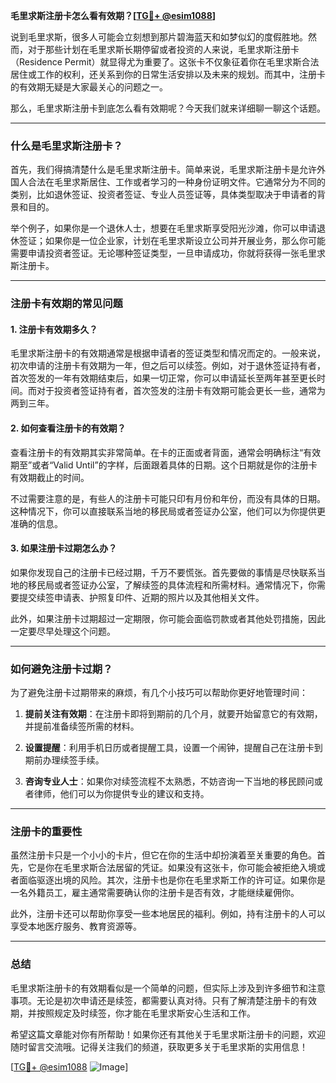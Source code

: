 **毛里求斯注册卡怎么看有效期？[[TG💪+ @esim1088](https://t.me/s/esim1088)]**

说到毛里求斯，很多人可能会立刻想到那片碧海蓝天和如梦似幻的度假胜地。然而，对于那些计划在毛里求斯长期停留或者投资的人来说，毛里求斯注册卡（Residence Permit）就显得尤为重要了。这张卡不仅象征着你在毛里求斯合法居住或工作的权利，还关系到你的日常生活安排以及未来的规划。而其中，注册卡的有效期无疑是大家最关心的问题之一。

那么，毛里求斯注册卡到底怎么看有效期呢？今天我们就来详细聊一聊这个话题。

---

### **什么是毛里求斯注册卡？**

首先，我们得搞清楚什么是毛里求斯注册卡。简单来说，毛里求斯注册卡是允许外国人合法在毛里求斯居住、工作或者学习的一种身份证明文件。它通常分为不同的类别，比如退休签证、投资者签证、专业人员签证等，具体类型取决于申请者的背景和目的。

举个例子，如果你是一个退休人士，想要在毛里求斯享受阳光沙滩，你可以申请退休签证；如果你是一位企业家，计划在毛里求斯设立公司并开展业务，那么你可能需要申请投资者签证。无论哪种签证类型，一旦申请成功，你就将获得一张毛里求斯注册卡。

---

### **注册卡有效期的常见问题**

#### **1. 注册卡有效期多久？**
毛里求斯注册卡的有效期通常是根据申请者的签证类型和情况而定的。一般来说，初次申请的注册卡有效期为一年，但之后可以续签。例如，对于退休签证持有者，首次签发的一年有效期结束后，如果一切正常，你可以申请延长至两年甚至更长时间。而对于投资者签证持有者，首次签发的注册卡有效期可能会更长一些，通常为两到三年。

#### **2. 如何查看注册卡的有效期？**
查看注册卡的有效期其实非常简单。在卡的正面或者背面，通常会明确标注“有效期至”或者“Valid Until”的字样，后面跟着具体的日期。这个日期就是你的注册卡有效期截止的时间。

不过需要注意的是，有些人的注册卡可能只印有月份和年份，而没有具体的日期。这种情况下，你可以直接联系当地的移民局或者签证办公室，他们可以为你提供更准确的信息。

#### **3. 如果注册卡过期怎么办？**
如果你发现自己的注册卡已经过期，千万不要慌张。首先要做的事情是尽快联系当地的移民局或者签证办公室，了解续签的具体流程和所需材料。通常情况下，你需要提交续签申请表、护照复印件、近期的照片以及其他相关文件。

此外，如果注册卡过期超过一定期限，你可能会面临罚款或者其他处罚措施，因此一定要尽早处理这个问题。

---

### **如何避免注册卡过期？**

为了避免注册卡过期带来的麻烦，有几个小技巧可以帮助你更好地管理时间：

1. **提前关注有效期**：在注册卡即将到期前的几个月，就要开始留意它的有效期，并提前准备续签所需的材料。
   
2. **设置提醒**：利用手机日历或者提醒工具，设置一个闹钟，提醒自己在注册卡到期前办理续签手续。

3. **咨询专业人士**：如果你对续签流程不太熟悉，不妨咨询一下当地的移民顾问或者律师，他们可以为你提供专业的建议和支持。

---

### **注册卡的重要性**

虽然注册卡只是一个小小的卡片，但它在你的生活中却扮演着至关重要的角色。首先，它是你在毛里求斯合法居留的凭证。如果没有这张卡，你可能会被拒绝入境或者面临驱逐出境的风险。其次，注册卡也是你在毛里求斯工作的许可证。如果你是一名外籍员工，雇主通常需要确认你的注册卡是否有效，才能继续雇佣你。

此外，注册卡还可以帮助你享受一些本地居民的福利。例如，持有注册卡的人可以享受本地医疗服务、教育资源等。

---

### **总结**

毛里求斯注册卡的有效期看似是一个简单的问题，但实际上涉及到许多细节和注意事项。无论是初次申请还是续签，都需要认真对待。只有了解清楚注册卡的有效期，并按照规定及时续签，你才能在毛里求斯安心生活和工作。

希望这篇文章能对你有所帮助！如果你还有其他关于毛里求斯注册卡的问题，欢迎随时留言交流哦。记得关注我们的频道，获取更多关于毛里求斯的实用信息！

[[TG💪+ @esim1088](https://t.me/s/esim1088) ![Image](https://i.postimg.cc/4NQfJmqS/Snipaste-2025-05-13-00-14-12.png)]